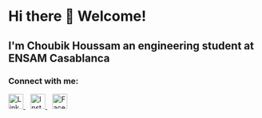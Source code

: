 # **Hi there 👋 Welcome!**
## I'm __Choubik Houssam__ an engineering student at ENSAM Casablanca

### Connect with me:

<a href="https://www.linkedin.com/in/your-linkedin-profile/" target="_blank" style="margin-right: 10px;">
    <img src="https://cdn.jsdelivr.net/npm/simple-icons@v5/icons/linkedin.svg" alt="LinkedIn" width="30" height="30" style="transition: transform 0.3s, fill 0.3s;" onmouseover="this.style.transform='scale(1.2)'; this.style.fill='#0A66C2';" onmouseout="this.style.transform='scale(1)'; this.style.fill='black';"/>
</a>
<a href="https://www.instagram.com/your-instagram-profile/" target="_blank" style="margin-right: 10px;">
    <img src="https://cdn.jsdelivr.net/npm/simple-icons@v5/icons/instagram.svg" alt="Instagram" width="30" height="30" style="transition: transform 0.3s, fill 0.3s;" onmouseover="this.style.transform='scale(1.2)'; this.style.fill='#E1306C';" onmouseout="this.style.transform='scale(1)'; this.style.fill='black';"/>
</a>
<a href="https://www.facebook.com/your-facebook-profile/" target="_blank" style="margin-right: 10px;">
    <img src="https://cdn.jsdelivr.net/npm/simple-icons@v5/icons/facebook.svg" alt="Facebook" width="30" height="30" style="transition: transform 0.3s, fill 0.3s;" onmouseover="this.style.transform='scale(1.2)'; this.style.fill='#1877F2';" onmouseout="this.style.transform='scale(1)'; this.style.fill='black';"/>
</a>

<!--
**HoussamCbk/HoussamCbk** is a ✨ _special_ ✨ repository because its `README.md` (this file) appears on your GitHub profile.

Here are some ideas to get you started:

- 🔭 I’m currently working on ...
- 🌱 I’m currently learning ...
- 👯 I’m looking to collaborate on ...
- 🤔 I’m looking for help with ...
- 💬 Ask me about ...
- 📫 How to reach me: ...
- 😄 Pronouns: ...
- ⚡ Fun fact: ...
-->
